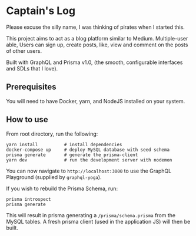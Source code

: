 # Captain's Log

Please excuse the silly name, I was thinking of pirates when I started this.

This project aims to act as a blog platform similar to Medium. Multiple-user able,
Users can sign up, create posts, like, view and comment on the posts of other users.

Built with GraphQL and Prisma v1.0, (the smooth, configurable interfaces and SDLs that I love).

## Prerequisites

You will need to have Docker, yarn, and NodeJS installed on your system.

## How to use

From root directory, run the following:

```
yarn install          # install dependencies
docker-compose up     # deploy MySQL database with seed schema
prisma generate       # generate the prisma-client
yarn dev              # run the development server with nodemon
```
You can now navigate to `http://localhost:3000` to use the GraphQL Playground (supplied by `graphql-yoga`).


If you wish to rebuild the Prisma Schema, run:
```
prisma introspect
prisma generate
```
This will result in prisma generating a `/prisma/schema.prisma` from the MySQL tables.
A fresh prisma client (used in the application JS) will then be built.
